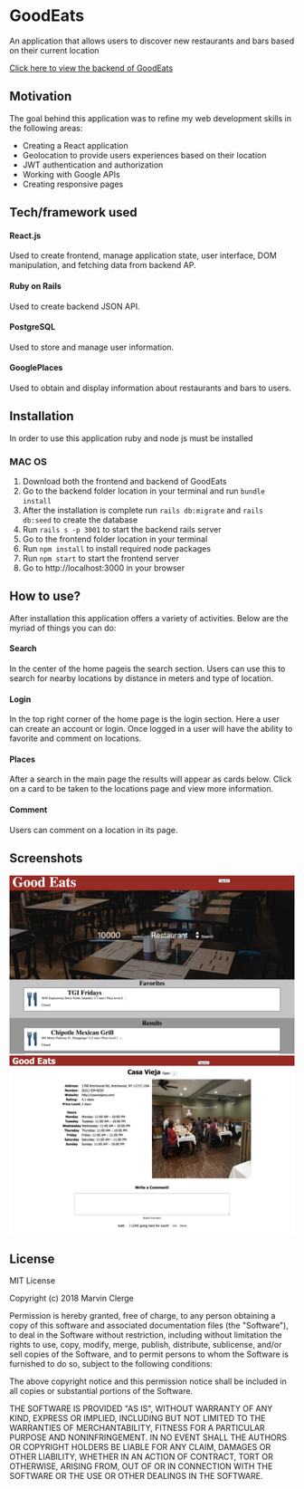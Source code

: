 # GoodEats
An application that allows users to discover new restaurants and bars based on their current location

[Click here to view the backend of GoodEats](https://github.com/MarvinClerge/GoodEats-Backend)

## Motivation
The goal behind this application was to refine my web development skills in the following areas:
* Creating a React application
* Geolocation to provide users experiences based on their location 
* JWT authentication and authorization
* Working with Google APIs
* Creating responsive pages

## Tech/framework used
#### React.js
Used to create frontend, manage application state, user interface, DOM manipulation, and fetching data from backend AP.
#### Ruby on Rails
Used to create backend JSON API.
#### PostgreSQL
Used to store and manage user information.
#### GooglePlaces
Used to obtain and display information about restaurants and bars to users.

## Installation
In order to use this application ruby and node js must be installed
### MAC OS
1. Download both the frontend and backend of GoodEats
2. Go to the backend folder location in your terminal and run `bundle install`
3. After the installation is complete run `rails db:migrate` and `rails db:seed` to create the database
4. Run `rails s -p 3001` to start the backend rails server
5. Go to the frontend folder location in your terminal
6. Run `npm install` to install required node packages
7. Run `npm start` to start the frontend server
8. Go to http://localhost:3000 in your browser

## How to use?
After installation this application offers a variety of activities. Below are the myriad of things you can do:

#### Search
In the center of the home pageis the search section. Users can use this to search for nearby locations by distance in meters and type of location.

#### Login
In the top right corner of the home page is the  login section. Here a user can create an account or login. Once logged in a user will have the ability to favorite and comment on locations.

#### Places
After a search in the main page the results will appear as cards below. Click on a card to be taken to the locations page and view more information.

#### Comment
Users can comment on a location in its page.

## Screenshots
![playine section](screen1.png)
![browsing section](screen2.png)

## License
MIT License

Copyright (c) 2018 Marvin Clerge

Permission is hereby granted, free of charge, to any person obtaining a copy
of this software and associated documentation files (the "Software"), to deal
in the Software without restriction, including without limitation the rights
to use, copy, modify, merge, publish, distribute, sublicense, and/or sell
copies of the Software, and to permit persons to whom the Software is
furnished to do so, subject to the following conditions:

The above copyright notice and this permission notice shall be included in all
copies or substantial portions of the Software.

THE SOFTWARE IS PROVIDED "AS IS", WITHOUT WARRANTY OF ANY KIND, EXPRESS OR
IMPLIED, INCLUDING BUT NOT LIMITED TO THE WARRANTIES OF MERCHANTABILITY,
FITNESS FOR A PARTICULAR PURPOSE AND NONINFRINGEMENT. IN NO EVENT SHALL THE
AUTHORS OR COPYRIGHT HOLDERS BE LIABLE FOR ANY CLAIM, DAMAGES OR OTHER
LIABILITY, WHETHER IN AN ACTION OF CONTRACT, TORT OR OTHERWISE, ARISING FROM,
OUT OF OR IN CONNECTION WITH THE SOFTWARE OR THE USE OR OTHER DEALINGS IN THE
SOFTWARE.
